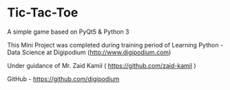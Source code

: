# Tic-Tac-Toe
A simple game based on PyQt5 & Python 3

This Mini Project was completed during training period of Learning Python - Data Science at Digipodium (http://www.digipodium.com)

Under guidance of Mr. Zaid Kamil ( https://github.com/zaid-kamil )

GitHub - https://github.com/digipodium
